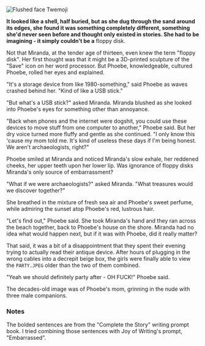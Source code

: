 ![Flushed face Twemoji](/j-embarassed/attachments/thumbnail.svg)

**It looked like a shell, half buried, but as she dug through the sand around its edges, she found it was something completely different, something she'd never seen before and thought only existed in stories. She had to be imagining - it simply couldn't be a** floppy disk.

Not that Miranda, at the tender age of thirteen, even knew the term "floppy disk". Her first thought was that it might be a 3D-printed sculpture of the "Save" icon on her word processor. But Phoebe, knowledgeable, cultured Phoebe, rolled her eyes and explained.

"It's a storage device from like 1980-something," said Phoebe as waves crashed behind her. "Kind of like a USB stick."

"But what's a USB stick?" asked Miranda. Miranda blushed as she looked into Phoebe's eyes for something other than annoyance.

"Back when phones and the internet were dogshit, you could use these devices to move stuff from one computer to another," Phoebe said. But her dry voice turned more fluffy and gentle as she continued. "I only know this 'cause my mom told me. It's kind of useless these days if I'm being honest. We aren't archaeologists, right?"

Phoebe smiled at Miranda and noticed Miranda's slow exhale, her reddened cheeks, her upper teeth upon her lower lip. Was ignorance of floppy disks Miranda's only source of embarrassment?

"What if we were archaeologists?" asked Miranda. "What treasures would we discover together?"

She breathed in the mixture of fresh sea air and Phoebe's sweet perfume, while admiring the sunset atop Phoebe's red, lustrous hair.

"Let's find out," Phoebe said. She took Miranda's hand and they ran across the beach together, back to Phoebe's house on the shore. Miranda had no idea what would happen next, but if it was with Phoebe, did it really matter?

That said, it was a bit of a disappointment that they spent their evening trying to actually read their antique device. After hours of plugging in the wrong cables into a decrepit beige box, the girls were finally able to view the `PARTY.JPEG` older than the two of them combined.

"Yeah we should definitely party after - OH FUCK!" Phoebe said.

The decades-old image was of Phoebe's mom, grinning in the nude with three male companions.

### Notes

The bolded sentences are from the "Complete the Story" writing prompt book. I tried combining those sentences with Joy of Writing's prompt, "Embarrassed".